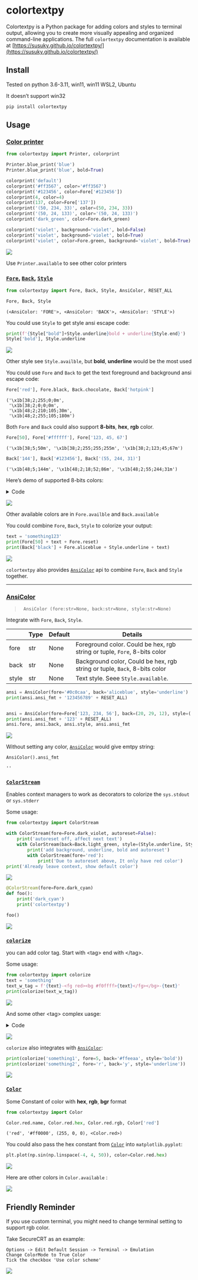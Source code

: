 # colortextpy

<!-- WARNING: THIS FILE WAS AUTOGENERATED! DO NOT EDIT! -->
Colortextpy is a Python package for adding colors and styles to terminal output, allowing you to create more visually appealing and organized command-line applications. The full `colortextpy` documentation is available at  [https://susuky.github.io/colortextpy/](https://susuky.github.io/colortextpy/)


## Install

Tested on python 3.6-3.11, win11, win11 WSL2, Ubuntu

It doesn’t support win32

``` sh
pip install colortextpy
```

## Usage

### [Color printer](https://susuky.github.io/colortextpy/printer.html)

``` python
from colortextpy import Printer, colorprint

Printer.blue_print('blue')
Printer.blue_print('blue', bold=True)

colorprint('default')
colorprint('#ff3567', color='#ff3567')
colorprint('#123456', color=Fore['#123456'])
colorprint(4, color=4)
colorprint(137, color=Fore['137'])
colorprint('(50, 234, 33)', color=(50, 234, 33))
colorprint('(50, 24, 133)', color='(50, 24, 133)')
colorprint('dark_green', color=Fore.dark_green)

colorprint('violet', background='violet', bold=False)
colorprint('violet', background='violet', bold=True)
colorprint('violet', color=Fore.green, background='violet', bold=True)
```

![](images/index-0.png)

Use `Printer.available` to see other color printers

### [`Fore`](https://susuky.github.io/colortextpy/ansicolor.html#fore), [`Back`](https://susuky.github.io/colortextpy/ansicolor.html#back), [`Style`](https://susuky.github.io/colortextpy/ansicolor.html#style)

``` python
from colortextpy import Fore, Back, Style, AnsiColor, RESET_ALL

Fore, Back, Style
```

    (<AnsiColor: 'FORE'>, <AnsiColor: 'BACK'>, <AnsiColor: 'STYLE'>)

You could use `Style` to get style ansi escape code:

``` python
print(f'{Style["bold"]+Style.underline}bold + underline{Style.end}')
Style['bold'], Style.underline
```

![](images/index-1.png)

Other style see `Style.availble`, but **bold**, **underline** would be
the most used

You could use `Fore` and `Back` to get the text foreground and
background ansi escape code:

``` python
Fore['red'], Fore.black, Back.chocolate, Back['hotpink']
```

    ('\x1b[38;2;255;0;0m',
     '\x1b[38;2;0;0;0m',
     '\x1b[48;2;210;105;30m',
     '\x1b[48;2;255;105;180m')

Both `Fore` and `Back` could also support **8-bits**, **hex**, **rgb**
color.

``` python
Fore[50], Fore['#ffffff'], Fore['123, 45, 67']
```

    ('\x1b[38;5;50m', '\x1b[38;2;255;255;255m', '\x1b[38;2;123;45;67m')

``` python
Back['144'], Back['#123456'], Back['(55, 244, 31)']
```

    ('\x1b[48;5;144m', '\x1b[48;2;18;52;86m', '\x1b[48;2;55;244;31m')

Here’s demo of supported 8-bits colors:

<details>
<summary>Code</summary>

``` python
for i in range(256):
    end = '\n' if (i+1)%8 == 0 else ' '*2
    print(f'{i:3}: {Back[i]}           {Back.reset}', end=end)
```

</details>

![](images/index-3.png)

Other available colors are in `Fore.availble` and `Back.available`

You could combine `Fore`, `Back`, `Style` to colorize your output:

``` python
text = 'something123'
print(Fore[50] + text + Fore.reset)
print(Back['black'] + Fore.aliceblue + Style.underline + text)
```

![](images/index-2.png)

`colortextpy` also provides
[`AnsiColor`](https://susuky.github.io/colortextpy/ansicolor.html#ansicolor-1)
api to combine `Fore`, `Back` and `Style` together.

------------------------------------------------------------------------

### [AnsiColor](https://susuky.github.io/colortextpy/ansicolor.html#ansicolor-1)

>      AnsiColor (fore:str=None, back:str=None, style:str=None)

Integrate with `Fore`, `Back`, `Style`.

|       | **Type** | **Default** | **Details**                                                               |
|-------|----------|-------------|---------------------------------------------------------------------------|
| fore  | str      | None        | Foreground color. Could be hex, rgb string or tuple, `Fore`, 8-bits color |
| back  | str      | None        | Background color, Could be hex, rgb string or tuple, `Back`, 8-bits color |
| style | str      | None        | Text style. Seee `Style.available`.                                       |

``` python
ansi = AnsiColor(fore='#0c0caa', back='aliceblue', style='underline')
print(ansi.ansi_fmt + '123456789' + RESET_ALL)


ansi = AnsiColor(fore=Fore['123, 234, 56'], back=(20, 29, 12), style=('bold', 'underline'))
print(ansi.ansi_fmt + '123' + RESET_ALL)
ansi.fore, ansi.back, ansi.style, ansi.ansi_fmt
```

![](images/index-4.png)

Without setting any color,
[`AnsiColor`](https://susuky.github.io/colortextpy/ansicolor.html#ansicolor-1)
would give emtpy string:

``` python
AnsiColor().ansi_fmt
```

    ''

### [`ColorStream`](https://susuky.github.io/colortextpy/colorizer.html#colorstream)

Enables context managers to work as decorators to colorize the
`sys.stdout` or `sys.stderr`

Some usage:

``` python
from colortextpy import ColorStream

with ColorStream(fore=Fore.dark_violet, autoreset=False):
    print('autoreset off, affect next text')
    with ColorStream(back=Back.light_green, style=(Style.underline, Style.bold)):
        print('add background, underline, bold and autoreset')
        with ColorStream(fore='red'):
            print('Due to autoreset above, It only have red color')
print('Already leave context, show default color')
```

![](images/index-5.png)

``` python
@ColorStream(fore=Fore.dark_cyan)
def foo():
    print('dark_cyan')
    print('colortextpy')

foo()
```

![](images/index-6.png)

### [`colorize`](https://susuky.github.io/colortextpy/colorizer.html#ansicolorizer)

you can add color tag. Start with \<tag\> end with \</tag\>.

Some usage:

``` python
from colortextpy import colorize
text = 'something'
text_w_tag = f'{text}-<fg red><bg #f0ffff>{text}</fg></bg>-{text}'
print(colorize(text_w_tag))
```

![](images/index-7.png)

And some other \<tag\> complex uasge:

<details>
<summary>Code</summary>

``` python
test_strings = ('one', 'two', 'three', 'four', 'five')
test_templates = [
    '{0}',
    '<blue>{0}</fg>',
    '<red>{0}</red>--<bg green>{1}</bg green>',
    '{0}--<red>{1}</red>--<fg red><bg green>{2}</bg>--{3}</fg>',
    '{0}--<50>{1}</fg>--<fg 155><bg 78>{2}</bg></fg>',
    '<bold>{0}--<fg 180, 46, 78>{1}</fg></bold>--<bg 152, 167, 52>{2}</bg>',
    '<underline>{0}--<180, 46, 78>{1}</fg>--<bold>{1}--<bg 152, 167, 52>{2}</underline>--{3}</bold>--{4}</bg>',
    '<bg #59FFAE>{0}--<#AAAA00>{1}--</bg>{2}</fg>--{3}',
]

for template in test_templates:
    print(colorize(template.format(*test_strings)))
```

</details>

![](images/index-8.png)

`colorize` also integrates with
[`AnsiColor`](https://susuky.github.io/colortextpy/ansicolor.html#ansicolor-1):

``` python
print(colorize('something1', fore=5, back='#ffeeaa', style='bold'))
print(colorize('something2', fore='r', back='y', style='underline'))
```

![](images/index-9.png)

### [`Color`](https://susuky.github.io/colortextpy/color.html#color)

Some Constant of color with **hex**, **rgb**, **bgr** format

``` python
from colortextpy import Color

Color.red.name, Color.red.hex, Color.red.rgb, Color['red']
```

    ('red', '#ff0000', (255, 0, 0), <Color.red>)

You could also pass the hex constant from
[`Color`](https://susuky.github.io/colortextpy/color.html#color) into
`matplotlib.pyplot`:

``` python
plt.plot(np.sin(np.linspace(-4, 4, 50)), color=Color.red.hex)
```

![](index_files/figure-commonmark/cell-1-output-1.png)

Here are other colors in `Color.available` :

![](images/index-10.png)

## Friendly Reminder

If you use custom terminal, you might need to change terminal setting to support rgb color. 

Take SecureCRT as an example:

    Options -> Edit Default Session -> Terminal -> Emulation
    Change ColorMode to True Color
    Tick the checkbox 'Use color scheme'
    
 ![](images/index-11.png)
